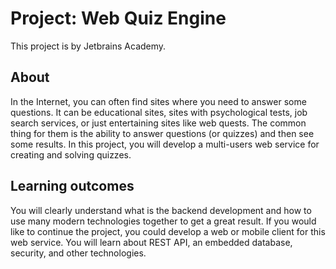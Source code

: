 # Project: Web Quiz Engine

This project is by Jetbrains Academy.

## About

In the Internet, you can often find sites where you need to answer some questions. It can be educational sites, sites
with psychological tests, job search services, or just entertaining sites like web quests. The common thing for them is
the ability to answer questions (or quizzes) and then see some results. In this project, you will develop a multi-users
web service for creating and solving quizzes.

## Learning outcomes

You will clearly understand what is the backend development and how to use many modern technologies together to get a
great result. If you would like to continue the project, you could develop a web or mobile client for this web service.
You will learn about REST API, an embedded database, security, and other technologies.